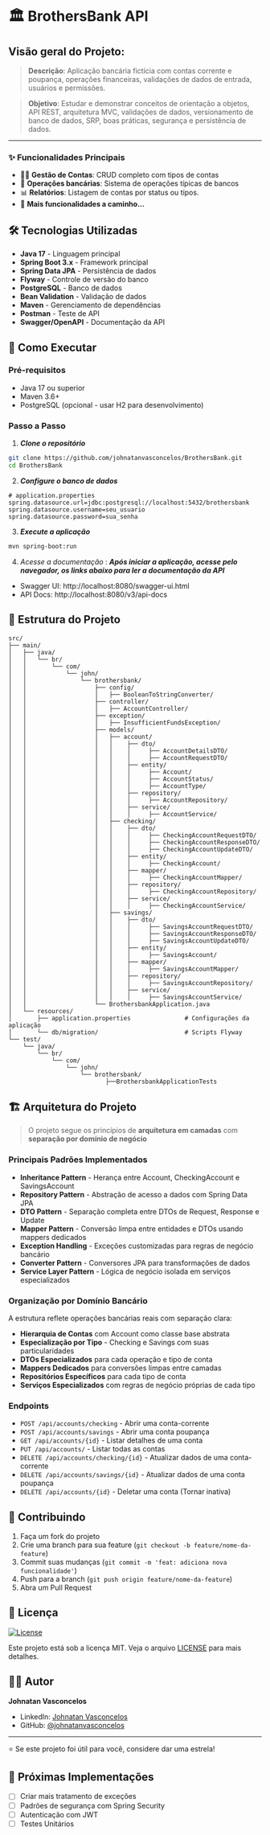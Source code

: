 # 🏛 BrothersBank API

## Visão geral do Projeto:
> **Descrição**: Aplicação bancária fictícia com contas corrente e poupança, operações financeiras, validações de dados de entrada, usuários e permissões.

>**Objetivo**: Estudar e demonstrar conceitos de orientação a objetos, API REST, arquitetura MVC, validações de dados, versionamento de banco de dados, SRP, boas práticas, segurança e persistência de dados.

---

### ✨ Funcionalidades Principais

- 👨‍⚕️ **Gestão de Contas**: CRUD completo com tipos de contas
- 📅 **Operações bancárias**: Sistema de operações típicas de bancos
- 📊 **Relatórios**: Listagem de contas por status ou tipos.
- 🚧 **Mais funcionalidades a caminho...**

## 🛠️ Tecnologias Utilizadas

- **Java 17** - Linguagem principal
- **Spring Boot 3.x** - Framework principal
- **Spring Data JPA** - Persistência de dados
- **Flyway** - Controle de versão do banco
- **PostgreSQL** - Banco de dados
- **Bean Validation** - Validação de dados
- **Maven** - Gerenciamento de dependências
- **Postman** - Teste de API
- **Swagger/OpenAPI** - Documentação da API


## 🚀 Como Executar

### Pré-requisitos

- Java 17 ou superior
- Maven 3.6+
- PostgreSQL (opcional - usar H2 para desenvolvimento)

### Passo a Passo

1. ***Clone o repositório***
```bash
git clone https://github.com/johnatanvasconcelos/BrothersBank.git
cd BrothersBank
```

2. ***Configure o banco de dados***
```properties
# application.properties
spring.datasource.url=jdbc:postgresql://localhost:5432/brothersbank
spring.datasource.username=seu_usuario
spring.datasource.password=sua_senha
```

3. ***Execute a aplicação***
```bash
mvn spring-boot:run
```

4. *Acesse a documentação*
   : ***Após iniciar a aplicação, acesse pelo navegador, os links abaixo para ler a documentação da API***

- Swagger UI: http://localhost:8080/swagger-ui.html
- API Docs: http://localhost:8080/v3/api-docs

## 📁 Estrutura do Projeto

```
src/
├── main/
│   ├── java/
│   │   └── br/
│   │       └── com/
│   │           └── john/
│   │               └── brothersbank/
│   │                   ├── config/
│   │                   │   ├── BooleanToStringConverter/
│   │                   ├── controller/
│   │                   │   ├── AccountController/
│   │                   ├── exception/
│   │                   │   ├── InsufficientFundsException/
│   │                   ├── models/
│   │                   │   ├── account/
│   │                   │   │    ├── dto/
│   │                   │   │    │     ├── AccountDetailsDTO/
│   │                   │   │    │     ├── AccountRequestDTO/
│   │                   │   │    ├── entity/
│   │                   │   │    │     ├── Account/
│   │                   │   │    │     ├── AccountStatus/
│   │                   │   │    │     ├── AccountType/
│   │                   │   │    ├── repository/
│   │                   │   │    │     ├── AccountRepository/
│   │                   │   │    ├── service/
│   │                   │   │    │     ├── AccountService/
│   │                   │   ├── checking/
│   │                   │   │    ├── dto/
│   │                   │   │    │     ├── CheckingAccountRequestDTO/
│   │                   │   │    │     ├── CheckingAccountResponseDTO/
│   │                   │   │    │     ├── CheckingAccountUpdateDTO/
│   │                   │   │    ├── entity/
│   │                   │   │    │     ├── CheckingAccount/
│   │                   │   │    ├── mapper/
│   │                   │   │    │     ├── CheckingAccountMapper/
│   │                   │   │    ├── repository/
│   │                   │   │    │     ├── CheckingAccountRepository/
│   │                   │   │    ├── service/
│   │                   │   │    │     ├── CheckingAccountService/
│   │                   │   ├── savings/
│   │                   │   │    ├── dto/
│   │                   │   │    │     ├── SavingsAccountRequestDTO/
│   │                   │   │    │     ├── SavingsAccountResponseDTO/
│   │                   │   │    │     ├── SavingsAccountUpdateDTO/
│   │                   │   │    ├── entity/
│   │                   │   │    │     ├── SavingsAccount/
│   │                   │   │    ├── mapper/
│   │                   │   │    │     ├── SavingsAccountMapper/
│   │                   │   │    ├── repository/
│   │                   │   │    │     ├── SavingsAccountRepository/
│   │                   │   │    ├── service/
│   │                   │   │    │     ├── SavingsAccountService/
│   │                   └── BrothersbankApplication.java
│   └── resources/
│       ├── application.properties               # Configurações da aplicação
│       └── db/migration/                        # Scripts Flyway
└── test/
    └── java/
        └── br/
            └── com/
                └── john/
                    └── brothersbank/
                           ├──BrothersbankApplicationTests
```

## 🏗️ Arquitetura do Projeto

> O projeto segue os princípios de **arquitetura em camadas** com **separação por domínio de negócio**

### Principais Padrões Implementados

* **Inheritance Pattern** - Herança entre Account, CheckingAccount e SavingsAccount
* **Repository Pattern** - Abstração de acesso a dados com Spring Data JPA
* **DTO Pattern** - Separação completa entre DTOs de Request, Response e Update
* **Mapper Pattern** - Conversão limpa entre entidades e DTOs usando mappers dedicados
* **Exception Handling** - Exceções customizadas para regras de negócio bancário
* **Converter Pattern** - Conversores JPA para transformações de dados
* **Service Layer Pattern** - Lógica de negócio isolada em serviços especializados

### Organização por Domínio Bancário

A estrutura reflete operações bancárias reais com separação clara:

- **Hierarquia de Contas** com Account como classe base abstrata
- **Especialização por Tipo** - Checking e Savings com suas particularidades
- **DTOs Especializados** para cada operação e tipo de conta
- **Mappers Dedicados** para conversões limpas entre camadas
- **Repositórios Específicos** para cada tipo de conta
- **Serviços Especializados** com regras de negócio próprias de cada tipo


### Endpoints
- `POST /api/accounts/checking` - Abrir uma conta-corrente
- `POST /api/accounts/savings` - Abrir uma conta poupança
- `GET /api/accounts/{id}` - Listar detalhes de uma conta
- `PUT /api/accounts/` - Listar todas as contas
- `DELETE /api/accounts/checking/{id}` - Atualizar dados de uma conta-corrente
- `DELETE /api/accounts/savings/{id}` - Atualizar dados de uma conta poupança
- `DELETE /api/accounts/{id}` - Deletar uma conta (Tornar inativa)

## 🤝 Contribuindo

1. Faça um fork do projeto
2. Crie uma branch para sua feature (`git checkout -b feature/nome-da-feature`)
3. Commit suas mudanças (`git commit -m 'feat: adiciona nova funcionalidade'`)
4. Push para a branch (`git push origin feature/nome-da-feature`)
5. Abra um Pull Request

## 📄 Licença
[![License](https://img.shields.io/badge/License-MIT-blue.svg)](LICENSE)

Este projeto está sob a licença MIT. Veja o arquivo [LICENSE](LICENSE) para mais detalhes.

## 👨‍💻 Autor

**Johnatan Vasconcelos**
- LinkedIn: [Johnatan Vasconcelos](https://www.linkedin.com/in/johnatan-vasconcelos)
- GitHub: [@johnatanvasconcelos](https://github.com/johnatanvasconcelos)

---

⭐ Se este projeto foi útil para você, considere dar uma estrela!

## 🔄 Próximas Implementações

- [ ] Criar mais tratamento de exceções
- [ ] Padrões de segurança com Spring Security
- [ ] Autenticação com JWT
- [ ] Testes Unitários
